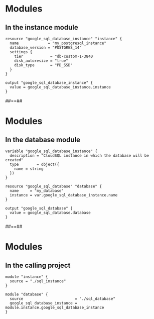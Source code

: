 
<!-- .slide: class="with-code-bg-dark"-->

# Modules

## In the instance module

```hcl-terraform
resource "google_sql_database_instance" "instance" {
  name             = "my_postgresql_instance"
  database_version = "POSTGRES_14"
  settings {
    tier            = "db-custom-1-3840
    disk_autoresize = "true"
    disk_type       = "PD_SSD"
  }
}

output "google_sql_database_instance" {
  value = google_sql_database_instance.instance
}
```

##==##
<!-- .slide: class="with-code-bg-dark"-->

# Modules

## In the database module

```hcl-terraform
variable "google_sql_database_instance" {
  description = "CloudSQL instance in which the database will be created"
  type        = object({
    name = string
  })
}

resource "google_sql_database" "database" {
  name     = "my_database"
  instance = var.google_sql_database_instance.name
}

output "google_sql_database" {
  value = google_sql_database.database
}

```

##==##
<!-- .slide: class="with-code-bg-dark"-->

# Modules

## In the calling project

```hcl-terraform
module "instance" {
  source = "./sql_instance"
}

module "database" {
  source                       = "./sql_database"
  google_sql_database_instance = module.instance.google_sql_database_instance
}
```

